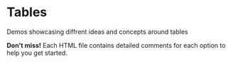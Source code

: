 # Tables

Demos showcasing diffrent ideas and concepts around tables

**Don't miss!** Each HTML file contains detailed comments for each option to help you get started.

